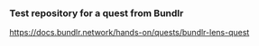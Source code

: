 ### Test repository for a quest from Bundlr
https://docs.bundlr.network/hands-on/quests/bundlr-lens-quest




